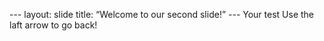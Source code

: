 ---  layout: slide  title: “Welcome to our second slide!”  ---  Your test  Use the laft arrow to go back!  
